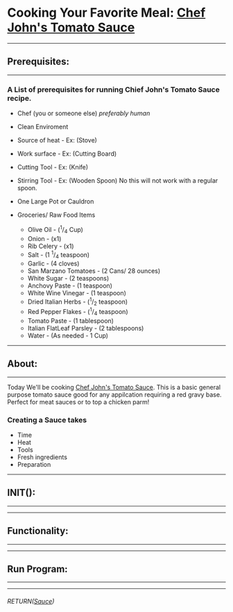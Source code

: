 # Cooking Your Favorite Meal: [Chef John's Tomato Sauce](https://www.allrecipes.com/recipe/235565/chef-johns-tomato-sauce/)
- - -
## Prerequisites:
- - - 

### A List of prerequisites for running Chief John's Tomato Sauce recipe.
- Chef (you or someone else) *preferably human*
- Clean Enviroment
- Source of heat - Ex: (Stove)
- Work surface - Ex: (Cutting Board)
- Cutting Tool - Ex: (Knife)
- Stirring Tool - Ex: (Wooden Spoon) No this will not work with a regular spoon.
- One Large Pot or Cauldron
- Groceries/ Raw Food Items
    
    - Olive Oil - (<sup>1</sup>/<sub>4</sub>  Cup)
    - Onion - (x1)
    - Rib Celery - (x1)
    - Salt - (1 <sup>1</sup>/<sub>4</sub> teaspoon)
    - Garlic - (4 cloves)
    - San Marzano Tomatoes - (2 Cans/ 28 ounces)
    - White Sugar - (2 teaspoons)
    - Anchovy Paste - (1 teaspoon)
    - White Wine Vinegar - (1 teaspoon)
    - Dried Italian Herbs - (<sup>1</sup>/<sub>2</sub> teaspoon)
    - Red Pepper Flakes - (<sup>1</sup>/<sub>4</sub> teaspoon)
    - Tomato Paste - (1 tablespoon)
    - Italian FlatLeaf Parsley - (2 tablespoons)
    - Water - (As needed - 1 Cup)
- - - 
## About:
- - -

Today We'll be cooking [Chef John's Tomato Sauce](https://www.allrecipes.com/recipe/235565/chef-johns-tomato-sauce/). This is a basic general purpose tomato sauce good for any appilcation requiring a red gravy base. Perfect for meat sauces or to top a chicken parm!
### Creating a Sauce takes
- Time
- Heat
- Tools
- Fresh ingredients
- Preparation
- - - 
## INIT():
- - -

- - - 
## Functionality:
- - -

- - -
## Run Program:
- - -

- - -
###### RETURN([Sauce](https://www.youtube.com/watch?v=HP9doLye26I))



